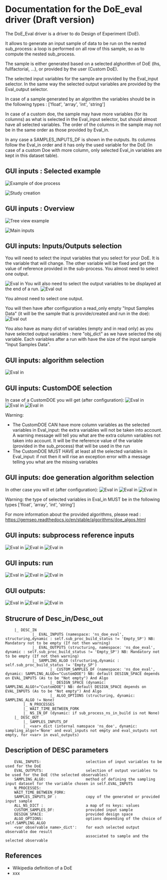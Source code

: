 # Documentation for the DoE_eval driver (Draft version)

The DoE_Eval driver is a driver to do Design of Experiment (DoE). 

It allows to generate an input sample of data to be run on the nested sub_process: a loop is performed on all row of this sample, so as to compute the nested sub_process. 

The sample is either generated based on a selected alghorithm of DoE (lhs, fullfactorial, ...), or provided by the user (Custom DoE).

The selected input variables for the sample are provided by the Eval_input selector.
In the same way the selected output variables are provided by the Eval_output selector.

In case of a sample generated by an algorithm the variables should be in the following types : ['float', 'array', 'int', 'string']

In case of a custom doe, the sample may have more variables (for its columns) as what is selected in the Eval_input selector, but should almost have all selected variables. The order of the columns in the sample may not be in the same order as those provided by Eval_in.

In any case a SAMPLES_INPUTS_DF is shown in the outputs. Its columns follow the Eval_in order and it has only the used variable for the DoE (In case of a custom Doe with more column, only selected Eval_in variables are kept in this dataset table).



## GUI inputs : Selected example
![Example of doe process](./doe_eval_png/DoE_Eval_01.PNG)

![Study creation](./doe_eval_png/DoE_Eval_02.PNG)

## GUI inputs : Overview

![Tree view example](./doe_eval_png/DoE_Eval_03.PNG)

![Main inputs](./doe_eval_png/DoE_Eval_04.PNG)

## GUI inputs: Inputs/Outputs selection

You will need to select the input variables that you select for your DoE. It is the variable that will change. The other variable will be fixed and get the value of reference provided in the sub-process.
You almost need to select one output.

![Eval in](./doe_eval_png/DoE_Eval_05.PNG)
You will also need to select the output variables to be displayed at the end of a run. 
![Eval out](./doe_eval_png/DoE_Eval_06.PNG)

You almost need to select one output. 

You will then have after configuration a read_only empty "Input Samples Data" (it will be the sample that is provide/created and run in the doe): 
![Eval out](./doe_eval_png/DoE_Eval_11.PNG)

You also have as many dict of variables (empty and in read only) as you have selected output variables : here "obj_dict" as we have selected the obj variable.
Each variables after a run with have the size of the input sample "Input Samples Data".

## GUI inputs: algorithm selection 
![Eval in](./doe_eval_png/DoE_Eval_07.PNG)

## GUI inputs: CustomDOE selection 
In case of a CustomDOE you will get (after configuration):
![Eval in](./doe_eval_png/DoE_Eval_12.PNG)
![Eval in](./doe_eval_png/DoE_Eval_13.PNG)
![Eval in](./doe_eval_png/DoE_Eval_14.PNG)

Warning: 
- The CustomDOE CAN have more column variables as the selected variables in Eval_input: the extra variables will not be taken into account. A warning message will tell you what are the extra column variables not taken into account. It will be the reference value of the variable (provided in the sub_process) that will be used in the run
- The CustomDOE MUST HAVE at least all the selected variables in Eval_input: if not then it will rise an exception error with a message telling you what are the missing variables

## GUI inputs: doe generation algorithm selection
In other case you will et (after configuration):
![Eval in](./doe_eval_png/DoE_Eval_08.PNG)
![Eval in](./doe_eval_png/DoE_Eval_09.PNG)
![Eval in](./doe_eval_png/DoE_Eval_10.PNG)

Warning: the type of selected variables in Eval_in MUST be in the following types ['float', 'array', 'int', 'string']

For more information about the provided algorithms, please read :
https://gemseo.readthedocs.io/en/stable/algorithms/doe_algos.html

## GUI inputs: subprocess reference inputs
![Eval in](./doe_eval_png/DoE_Eval_15.PNG)
![Eval in](./doe_eval_png/DoE_Eval_18.PNG)
![Eval in](./doe_eval_png/DoE_Eval_19.PNG)
## GUI inputs: run
![Eval in](./doe_eval_png/DoE_Eval_16.PNG)
![Eval in](./doe_eval_png/DoE_Eval_17.PNG)
![Eval in](./doe_eval_png/DoE_Eval_20.PNG)

## GUI outputs: 
![Eval in](./doe_eval_png/DoE_Eval_21.PNG)
![Eval in](./doe_eval_png/DoE_Eval_22.PNG)
![Eval in](./doe_eval_png/DoE_Eval_23.PNG)

## Strucrure of Desc_in/Desc_out
        |_ DESC_IN
                |_ EVAL_INPUTS (namespace: 'ns_doe_eval', structuring,dynamic : self.sub_proc_build_status != 'Empty_SP') NB: Mandatory not to be empty (If not then warning)
                |_ EVAL_OUTPUTS (structuring, namespace: 'ns_doe_eval', dynamic : self.sub_proc_build_status != 'Empty_SP') NB: Mandatory not to be empty (If not then warning)
                |_ SAMPLING_ALGO (structuring,dynamic : self.sub_proc_build_status != 'Empty_SP')
                        |_ CUSTOM_SAMPLES_DF (namespace: 'ns_doe_eval', dynamic: SAMPLING_ALGO=="CustomDOE") NB: default DESIGN_SPACE depends on EVAL_INPUTS (As to be "Not empty") And Algo 
                        |_ DESIGN_SPACE (dynamic: SAMPLING_ALGO!="CustomDOE") NB: default DESIGN_SPACE depends on EVAL_INPUTS (As to be "Not empty") And Algo
                        |_ ALGO_OPTIONS (structuring, dynamic: SAMPLING_ALGO != None)
            |_ N_PROCESSES
            |_ WAIT_TIME_BETWEEN_FORK
            |_ NS_IN_DF (dynamic: if sub_process_ns_in_build is not None)
        |_ DESC_OUT
            |_ SAMPLES_INPUTS_DF
            |_ <var>_dict (internal namspace 'ns_doe', dynamic: sampling_algo!='None' and eval_inputs not empty and eval_outputs not empty, for <var> in eval_outputs)

##     Description of DESC parameters
        EVAL_INPUTS:                    selection of input variables to be used for the DoE
        EVAL_OUTPUTS:                   selection of output variables to be used for the DoE (the selected observables)
        SAMPLING_ALGO:                  method of defining the sampling input dataset for the variable chosen in self.EVAL_INPUTS
        N_PROCESSES:
        WAIT_TIME_BETWEEN_FORK:
        SAMPLES_INPUTS_DF :             copy of the generated or provided input sample
        ALL_NS_DICT :                   a map of ns keys: values
        CUSTOM_SAMPLES_DF:              provided input sample
        DESIGN_SPACE:                   provided design space
        ALGO_OPTIONS:                   options depending of the choice of self.SAMPLING_ALGO
        <var observable name>_dict':    for each selected output observable doe result
                                        associated to sample and the selected observable

## References
- Wikipedia definition of a DoE 
- xxx